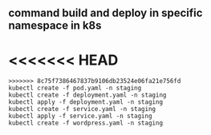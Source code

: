 ## command build and deploy in specific namespace in k8s

<<<<<<< HEAD
=======

```
>>>>>>> 8c75f7386467837b9106db23524e06fa21e756fd
kubectl create -f pod.yaml -n staging
kubectl create -f deployment.yaml -n staging
kubectl apply -f deployment.yaml -n staging
kubectl create -f service.yaml -n staging
kubectl apply -f service.yaml -n staging
kubectl create -f wordpress.yaml -n staging
```
